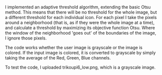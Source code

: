   I implemented an adaptive threshold algorithm, extending the basic Otsu method. This means that there will be no threshold for the whole image, but a different threshold for each individual icon. For each pixel I take the pixels around a neighborhood (that is, as if they were the whole image at a time), and calculate a threshold by maximizing its objective function Otsu. Where the window of the neighborhood 'goes out' of the boundaries of the image, I ignore those pixels.
  
  The code works whether the user image is grayscale or the image is colored. If the input image is colored, it is converted to grayscale by simply taking the average of the Red, Green, Blue channels.

  To test the code, I uploaded trikoupi6_low.png, which is a grayscale image.
